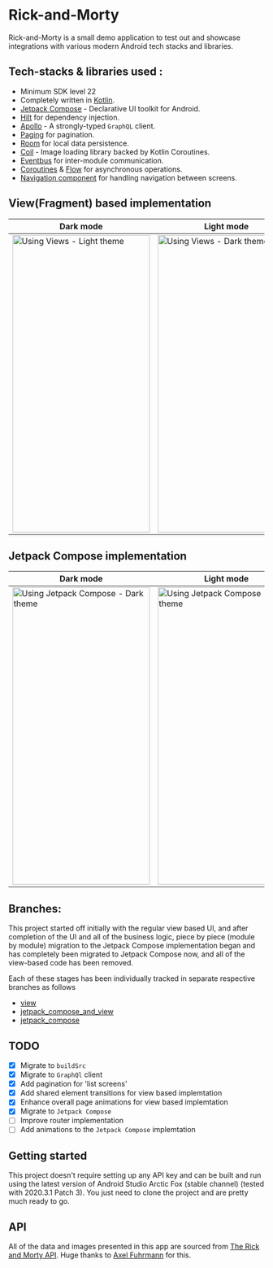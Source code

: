 # Rick-and-Morty 

Rick-and-Morty is a small demo application to test out and showcase integrations with various modern Android tech stacks and libraries.

## Tech-stacks & libraries used : 
* Minimum SDK level 22
* Completely written in [Kotlin](https://kotlinlang.org/).
* [Jetpack Compose](https://developer.android.com/jetpack/compose) - Declarative UI toolkit for Android.
* [Hilt](https://dagger.dev/hilt/) for dependency injection.
* [Apollo](https://github.com/apollographql/apollo-android) - A strongly-typed `GraphQL` client.
* [Paging](https://developer.android.com/topic/libraries/architecture/paging/v3-overview) for pagination.
* [Room](https://developer.android.com/training/data-storage/room) for local data persistence.
* [Coil](https://github.com/coil-kt/coil) - Image loading library backed by Kotlin Coroutines.
* [Eventbus](https://github.com/greenrobot/EventBus) for inter-module communication.
* [Coroutines](https://github.com/Kotlin/kotlinx.coroutines) & [Flow](https://kotlin.github.io/kotlinx.coroutines/kotlinx-coroutines-core/kotlinx.coroutines.flow/) for asynchronous operations.
* [Navigation component](https://developer.android.com/guide/navigation) for handling navigation between screens.

## View(Fragment) based implementation 

| Dark mode | Light mode | 
| -- | -- |
| <img src="https://github.com/JayaSuryaT/Rick-and-Morty/raw/jetpack_compose_and_view/gifs/Rick_and_Morty-View-Dark.gif" alt="Using Views - Light theme" data-canonical-src="https://github.com/JayaSuryaT/Rick-and-Morty/raw/jetpack_compose_and_view/gifs/Rick_and_Morty-View-Dark.gif" width="270" height="585" />|<img src="https://github.com/JayaSuryaT/Rick-and-Morty/raw/jetpack_compose_and_view/gifs/Rick_and_Morty-View-Light.gif" alt="Using Views - Dark theme" data-canonical-src="https://github.com/JayaSuryaT/Rick-and-Morty/raw/jetpack_compose_and_view/gifs/Rick_and_Morty-View-Light.gif" width="270" height="585" />|

## Jetpack Compose implementation

| Dark mode | Light mode |
| -- | -- |
| <img src="https://github.com/JayaSuryaT/Rick-and-Morty/raw/jetpack_compose_and_view/gifs/Rick_and_Morty-JC-Dark.gif" alt="Using Jetpack Compose - Dark theme" data-canonical-src="https://github.com/JayaSuryaT/Rick-and-Morty/raw/jetpack_compose_and_view/gifs/Rick_and_Morty-JC-Dark.gif" width="270" height="585" />| <img src="https://github.com/JayaSuryaT/Rick-and-Morty/raw/jetpack_compose_and_view/gifs/Rick_and_Morty-JC-Light.gif" alt="Using Jetpack Compose - Light theme" data-canonical-src="https://github.com/JayaSuryaT/Rick-and-Morty/raw/jetpack_compose_and_view/gifs/Rick_and_Morty-JC-Light.gif" width="270" height="585" />|



## Branches:
This project started off initially with the regular view based UI, and after completion of the UI and all of the business logic, 
piece by piece (module by module) migration to the Jetpack Compose implementation began and has completely been migrated to Jetpack Compose now, 
and all of the view-based code has been removed.

Each of these stages has been individually tracked in separate respective branches as follows 
* [view](https://github.com/JayaSuryaT/Rick-and-Morty/tree/view)
* [jetpack_compose_and_view](https://github.com/JayaSuryaT/Rick-and-Morty/tree/jetpack_compose_and_view)
* [jetpack_compose](https://github.com/JayaSuryaT/Rick-and-Morty/tree/jetpack_compose)



## TODO
- [x] Migrate to `buildSrc`
- [x] Migrate to `GraphQl` client
- [x] Add pagination for 'list screens'
- [x] Add shared element transitions for view based implemtation
- [x] Enhance overall page animations for view based implemtation
- [x] Migrate to `Jetpack Compose`
- [ ] Improve router implementation
- [ ] Add animations to the `Jetpack Compose` implemtation

## Getting started
This project doesn't require setting up any API key and can be built and run using the latest version of Android Studio Arctic Fox (stable channel) (tested with 2020.3.1 Patch 3). You just need to clone the project and are pretty much ready to go.

## API
All of the data and images presented in this app are sourced from [The Rick and Morty API](https://rickandmortyapi.com/). Huge thanks to [Axel Fuhrmann](https://github.com/afuh) for this.

